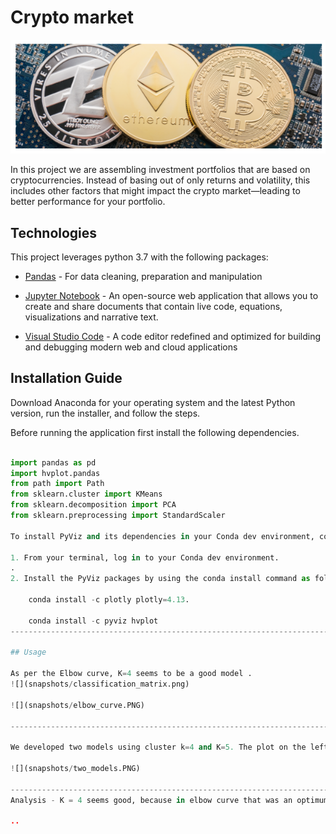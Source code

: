 # Crypto market

![](snapshots/intro_10.PNG)

In this project we are assembling investment portfolios that are based on cryptocurrencies. Instead of basing out of only returns and volatility, this includes other factors that might impact the crypto market—leading to better performance for your portfolio.


## Technologies

This project leverages python 3.7 with the following packages:

* [Pandas](https://pandas.pydata.org/) - For data cleaning, preparation and manipulation

* [Jupyter Notebook](https://jupyter.org/) - An open-source web application that allows you to create and share documents that contain live code, equations, visualizations and narrative text.

* [Visual Studio Code](https://code.visualstudio.com/) - A code editor redefined and optimized for building and debugging modern web and cloud applications

## Installation Guide

Download Anaconda for your operating system and the latest Python version, run the installer, and follow the steps.

Before running the application first install the following dependencies.

```python

import pandas as pd
import hvplot.pandas
from path import Path
from sklearn.cluster import KMeans
from sklearn.decomposition import PCA
from sklearn.preprocessing import StandardScaler

To install PyViz and its dependencies in your Conda dev environment, complete the following steps:

1. From your terminal, log in to your Conda dev environment.
.
2. Install the PyViz packages by using the conda install command as follows:
    
	conda install -c plotly plotly=4.13.
    
    conda install -c pyviz hvplot
-----------------------------------------------------------------------------------------------------------------------------------------------------

## Usage

As per the Elbow curve, K=4 seems to be a good model . 
![](snapshots/classification_matrix.png)

![](snapshots/elbow_curve.PNG)

----------------------------------------------------------------------------------------------------------------------------------------------------

We developed two models using cluster k=4 and K=5. The plot on the left is created using k=4 and plot on right using k=5

![](snapshots/two_models.PNG)

-----------------------------------------------------------------------------------------------------------------------------------------------------
Analysis - K = 4 seems good, because in elbow curve that was an optimum number. Also, when K=5, the groups are overlapped with each other and not very segregated in comparision to K=4. Also, since it's the least value between 2 models. Hence, K=4 is better.

..
